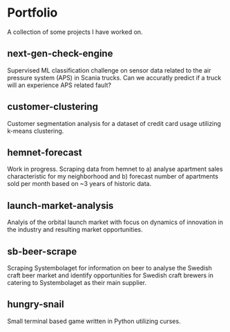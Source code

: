 # Portfolio
A collection of some projects I have worked on.

## next-gen-check-engine
Supervised ML classification challenge on sensor data related to the air pressure system (APS) in Scania trucks. Can we accuratly predict if a truck will an experience APS related fault?

## customer-clustering
Customer segmentation analysis for a dataset of credit card usage utilizing k-means clustering.

## hemnet-forecast
Work in progress. Scraping data from hemnet to a) analyse apartment sales characteristic for my neighborhood and b) forecast number of apartments sold per month based on ~3 years of historic data.

## launch-market-analysis
Analyis of the orbital launch market with focus on dynamics of innovation in the industry and resulting market opportunities.

## sb-beer-scrape
Scraping Systembolaget for information on beer to analyse the Swedish craft beer market and identify opportunities for Swedish craft brewers in catering to Systembolaget as their main supplier.

## hungry-snail
Small terminal based game written in Python utilizing curses.

